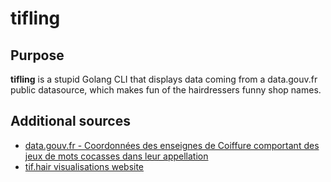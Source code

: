 # tifling

## Purpose

**tifling** is a stupid Golang CLI that displays data coming from a data.gouv.fr public datasource, which makes fun of the hairdressers funny shop names.

## Additional sources

* [data.gouv.fr - Coordonnées des enseignes de Coiffure comportant des jeux de mots cocasses dans leur appellation](https://www.data.gouv.fr/fr/datasets/coordonnees-des-enseignes-de-coiffure-comportant-des-jeux-de-mots-cocasses-dans-leur-appellation/#/resources)
* [tif.hair visualisations website](https://tif.hair/)
